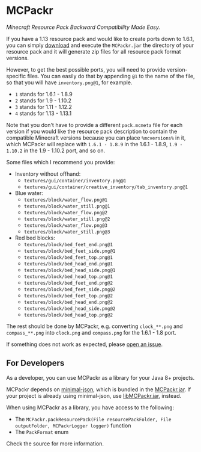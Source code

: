 # MCPackr

*Minecraft Resource Pack Backward Compatibility Made Easy.*

If you have a 1.13 resource pack and would like to create ports down to 1.6.1, you can simply [download](https://raw.githubusercontent.com/timmyrs/MCPackr/master/MCPackr.jar) and execute the `MCPackr.jar` the directory of your resource pack and it will generate zip files for all resource pack format versions.

However, to get the best possible ports, you will need to provide version-specific files.
You can easily do that by appending `@1` to the name of the file, so that you will have `inventory.png@1`, for example.

- `1` stands for 1.6.1 - 1.8.9
- `2` stands for 1.9 - 1.10.2
- `3` stands for 1.11 - 1.12.2
- `4` stands for 1.13 - 1.13.1

Note that you don't have to provide a different `pack.mcmeta` file for each version if you would like the resource pack description to contain the compatible Minecraft versions because you can place `%mcversions%` in it, which MCPackr will replace with `1.6.1 - 1.8.9` in the 1.6.1 - 1.8.9, `1.9 - 1.10.2` in the 1.9 - 1.10.2 port, and so on.

Some files which I recommend you provide:

- Inventory without offhand:
  - `textures/gui/container/inventory.png@1`
  - `textures/gui/container/creative_inventory/tab_inventory.png@1`
- Blue water:
  - `textures/block/water_flow.png@1`
  - `textures/block/water_still.png@1`
  - `textures/block/water_flow.png@2`
  - `textures/block/water_still.png@2`
  - `textures/block/water_flow.png@3`
  - `textures/block/water_still.png@3`
- Red bed blocks:
  - `textures/block/bed_feet_end.png@1`
  - `textures/block/bed_feet_side.png@1`
  - `textures/block/bed_feet_top.png@1`
  - `textures/block/bed_head_end.png@1`
  - `textures/block/bed_head_side.png@1`
  - `textures/block/bed_head_top.png@1`
  - `textures/block/bed_feet_end.png@2`
  - `textures/block/bed_feet_side.png@2`
  - `textures/block/bed_feet_top.png@2`
  - `textures/block/bed_head_end.png@2`
  - `textures/block/bed_head_side.png@2`
  - `textures/block/bed_head_top.png@2`

The rest should be done by MCPackr, e.g. converting `clock_**.png` and `compass_**.png` into `clock.png` and `compass.png` for the 1.6.1 - 1.8 port.

If something does not work as expected, please [open an issue](https://github.com/timmyrs/MCPackr/issues/new).

## For Developers

As a developer, you can use MCPackr as a library for your Java 8+ projects.

MCPackr depends on [minimal-json](https://github.com/ralfstx/minimal-json), which is bundled in the [MCPackr.jar](https://raw.githubusercontent.com/timmyrs/MCPackr/master/MCPackr.jar).
If your project is already using minimal-json, use [libMCPackr.jar](https://raw.githubusercontent.com/timmyrs/MCPackr/master/libMCPackr.jar), instead.

When using MCPackr as a library, you have access to the following:

- The `MCPackr.packResourcePack(File resourcePackFolder, File outputFolder, MCPackrLogger logger)` function
- The `PackFormat` enum

Check the source for more information.